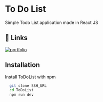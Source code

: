 
# To Do List

Simple Todo List application made in React JS




## 🔗 Links
[![portfolio](https://img.shields.io/badge/my_portfolio-000?style=for-the-badge&logo=ko-fi&logoColor=white)](https://swarupvishwas18.github.io/index.html)

## Installation

Install ToDoList with npm

```bash
  git clone SSH_URL
  cd ToDoList
  npm run dev
```
    
